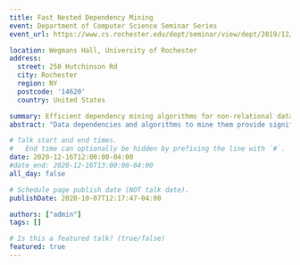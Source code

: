 ```yaml
---
title: Fast Nested Dependency Mining
event: Department of Computer Science Seminar Series
event_url: https://www.cs.rochester.edu/dept/seminar/view/dept/2019/12/16/1303/Michael_Mior/Fast_Discovery_of_Nested_Dependencies_on_JSON_Data.html

location: Wegmans Hall, University of Rochester
address:
  street: 250 Hutchinson Rd
  city: Rochester
  region: NY
  postcode: '14620'
  country: United States

summary: Efficient dependency mining algorithms for non-relational data.
abstract: "Data dependencies and algorithms to mine them provide significant insight into unfamiliar datasets with limited metadata. They can be used to help identify constraints such as primary and foreign keys. Existing algorithms have focused primarily on mining dependencies from relational databases. Little attention has been paid to the explosion of semi-structured data from web services and NoSQL databases. This talk highlights some of the problems with existing approaches and presents new dependency structures and mining algorithms to handle this data."

# Talk start and end times.
#   End time can optionally be hidden by prefixing the line with `#`.
date: 2020-12-16T12:00:00-04:00
#date_end: 2020-12-16T13:00:00-04:00
all_day: false

# Schedule page publish date (NOT talk date).
publishDate: 2020-10-07T12:17:47-04:00

authors: ["admin"]
tags: []

# Is this a featured talk? (true/false)
featured: true
---
```

